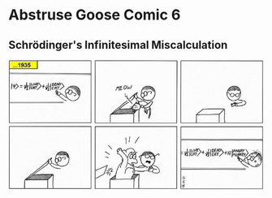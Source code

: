 # Abstruse Goose Comic 6
## Schrödinger's Infinitesimal Miscalculation

![image](comics/schrodinger_miscalc.png)
